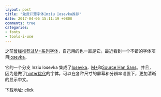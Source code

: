 ```yaml
---
layout: post
title: "免费开源字体Inziu Iosevka推荐"
date: 2017-04-06 15:11:19 +0800
comments: true
categories:
- fonts
- tools-i-use
---
```


之前[曾经推荐过M+系列字体](https://lenciel.com/2014/07/font-for-programming)，自己用的也一直是它。最近看到一个不错的字体项目[Iosevka](https://github.com/be5invis/Iosevka)。

它的一个分支 Inziu Iosevka 集成了[Iosevka](http://be5invis.github.io/Iosevka/)，[M+](https://mplus-fonts.osdn.jp/)和[Source Han Sans](https://github.com/adobe-fonts/source-han-sans)。并且，因为是做了[hinter优化](https://github.com/caryll/ideohint)的字体，可以在各种尺寸的屏幕和分辨率设置下，更加清晰的显示中文。

下载地址: [click](https://be5invis.github.io/Iosevka/inziu.html)